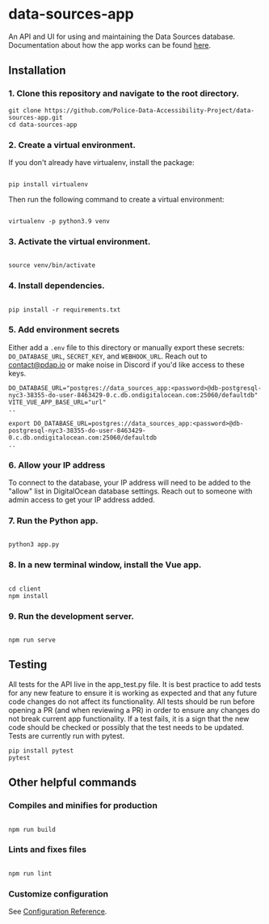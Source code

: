 # data-sources-app

An API and UI for using and maintaining the Data Sources database. Documentation about how the app works can be found [here](https://docs.pdap.io/api/introduction).

## Installation

### 1. Clone this repository and navigate to the root directory.

```
git clone https://github.com/Police-Data-Accessibility-Project/data-sources-app.git
cd data-sources-app
```

### 2. Create a virtual environment.

If you don't already have virtualenv, install the package:

```

pip install virtualenv

```

Then run the following command to create a virtual environment:

```

virtualenv -p python3.9 venv

```

### 3. Activate the virtual environment.

```

source venv/bin/activate

```

### 4. Install dependencies.

```

pip install -r requirements.txt

```

### 5. Add environment secrets

Either add a `.env` file to this directory or manually export these secrets: `DO_DATABASE_URL`, `SECRET_KEY`, and `WEBHOOK_URL`. Reach out to contact@pdap.io or make noise in Discord if you'd like access to these keys.

```
DO_DATABASE_URL="postgres://data_sources_app:<password>@db-postgresql-nyc3-38355-do-user-8463429-0.c.db.ondigitalocean.com:25060/defaultdb"
VITE_VUE_APP_BASE_URL="url"
..
```

```
export DO_DATABASE_URL=postgres://data_sources_app:<password>@db-postgresql-nyc3-38355-do-user-8463429-0.c.db.ondigitalocean.com:25060/defaultdb
..
```

### 6. Allow your IP address

To connect to the database, your IP address will need to be added to the "allow" list in DigitalOcean database settings. Reach out to someone with admin access to get your IP address added.

### 7. Run the Python app.

```

python3 app.py

```

### 8. In a new terminal window, install the Vue app.

```

cd client
npm install

```

### 9. Run the development server.

```

npm run serve

```

## Testing

All tests for the API live in the app_test.py file. It is best practice to add tests for any new feature to ensure it is working as expected and that any future code changes do not affect its functionality. All tests should be run before opening a PR (and when reviewing a PR) in order to ensure any changes do not break current app functionality. If a test fails, it is a sign that the new code should be checked or possibly that the test needs to be updated. Tests are currently run with pytest.

```
pip install pytest
pytest

```

## Other helpful commands

### Compiles and minifies for production

```

npm run build

```

### Lints and fixes files

```

npm run lint

```

### Customize configuration

See [Configuration Reference](https://cli.vuejs.org/config/).

```

```
